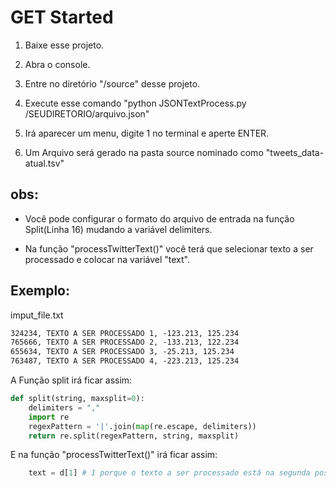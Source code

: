 # GET Started

1. Baixe esse projeto.

2. Abra o console.

3. Entre no diretório "/source" desse projeto.

4. Execute esse comando "python JSONTextProcess.py /SEUDIRETORIO/arquivo.json"

5. Irá aparecer um menu, digite 1 no terminal e aperte ENTER.

6. Um Arquivo será gerado na pasta source nominado como "tweets_data-atual.tsv"


## obs:

* Você pode configurar o formato do arquivo de entrada na função Split(Linha 16) mudando a variável delimiters.

* Na função "processTwitterText()" você terá que selecionar texto a ser processado e colocar na variável "text".

## Exemplo:

imput_file.txt

```txt
324234, TEXTO A SER PROCESSADO 1, -123.213, 125.234
765666, TEXTO A SER PROCESSADO 2, -133.213, 122.234
655634, TEXTO A SER PROCESSADO 3, -25.213, 125.234
763487, TEXTO A SER PROCESSADO 4, -223.213, 125.234
```

A Função split irá ficar assim:

```python
def split(string, maxsplit=0):
    delimiters = ","
    import re
    regexPattern = '|'.join(map(re.escape, delimiters))
    return re.split(regexPattern, string, maxsplit)  
```

E na função "processTwitterText()" irá ficar assim:

```python
    text = d[1] # 1 porque o texto a ser processado está na segunda posição no arquivo de entrada.
```
